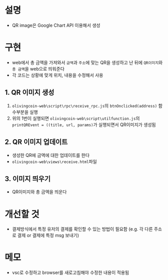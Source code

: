 # 설명
- QR image은 Google Chart API 이용해서 생성

# 구현
- web에서 총 금액을 가져와서 `금액`과 `주소`에 맞는 QR을 생성하고 난 뒤에 `QR이미지`와 `총 금액`을 web으로 띄워준다
- 각 코드는 상황에 맞게 위치, 내용을 수정해서 사용
## 1. QR 이미지 생성
1. `olivingcoin-web\script\rpc\receive_rpc.js`의 `btnOnclicked(address)` 함수부분을 실행
2. 위의 1번이 실행되면 `olivingcoin-web\script\utilfunction.js`의 `printQREvent = ((title, url, params)`가 실행되면서 QR이미지가 생성됨

## 2. QR 이미지 업데이트
- 생성한 QR에 금액에 대한 업데이트를 한다
- `olivingcoin-web\views\receive.html`파일

## 3. 이미지 띄우기
- QR이미지와 총 금액을 띄운다

# 개선할 것
- 결제방식에서 특정 유저의 결제를 확인할 수 있는 방법이 필요함 (e.g. 각 다른 주소로 결제 or 결제에 특정 msg 보내기)

# 메모
- vsc로 수정하고 browser를 새로고침해야 수정한 내용이 적용됨
